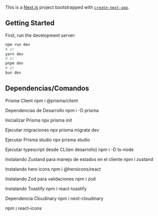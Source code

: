 This is a [Next.js](https://nextjs.org) project bootstrapped with [`create-next-app`](https://nextjs.org/docs/app/api-reference/cli/create-next-app).

## Getting Started

First, run the development server:

```bash
npm run dev
# or
yarn dev
# or
pnpm dev
# or
bun dev
```

## Dependencias/Comandos
Prisma Client
npm i @prisma/client

Dependencias de Desarrollo
npm i -D prisma 

Inicializar Prisma
npx prisma init

Ejecutar migraciones
npx prisma migrate dev

Ejecutar Prisma studio
npx prisma studio

Ejecutar typescript desde CLI(en desarrollo)
npm i -D ts-node

Instalando Zustand para manejo de estados en el cliente
npm i zustand

Instalando hero icons
npm i @heroicons/react

Instalando Zod para validaciones
npm i zod

Instalando Toastify
npm i react-toastify

Dependencia Cloudinary
npm i next-cloudinary

npm i react-icons